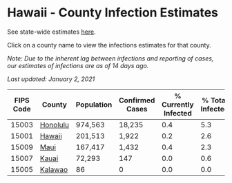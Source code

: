 # Hawaii - County Infection Estimates

See state-wide estimates [here](/infections/us-hi).

Click on a county name to view the infections estimates for that county.

*Note: Due to the inherent lag between infections and reporting of cases, our estimates of infections are as of 14 days ago.*

*Last updated: January 2, 2021*

|   FIPS Code |               County |   Population |   Confirmed Cases |   % Currently Infected |   % Total Infected |
|-------------|----------------------|--------------|-------------------|------------------------|--------------------|
|       15003 | [Honolulu](honolulu) |      974,563 |            18,235 |                    0.4 |                5.3 |
|       15001 |     [Hawaii](hawaii) |      201,513 |             1,922 |                    0.2 |                2.6 |
|       15009 |         [Maui](maui) |      167,417 |             1,432 |                    0.4 |                2.3 |
|       15007 |       [Kauai](kauai) |       72,293 |               147 |                    0.0 |                0.6 |
|       15005 |   [Kalawao](kalawao) |           86 |                 0 |                    0.0 |                0.0 |